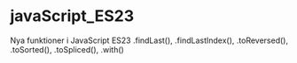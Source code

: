 # javaScript_ES23
Nya funktioner i JavaScript ES23 .findLast(), .findLastIndex(), .toReversed(), .toSorted(), .toSpliced(), .with()
